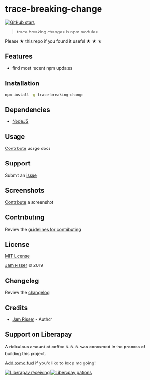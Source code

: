 # trace-breaking-change

[![GitHub stars](https://img.shields.io/github/stars/codejamninja/trace-breaking-change.svg?style=social&label=Stars)](https://github.com/codejamninja/trace-breaking-change)

> trace breaking changes in npm modules

Please ★ this repo if you found it useful ★ ★ ★


## Features

* find most recent npm updates


## Installation

```sh
npm install -g trace-breaking-change
```


## Dependencies

* [NodeJS](https://nodejs.org)


## Usage

[Contribute](https://github.com/codejamninja/trace-breaking-change/blob/master/CONTRIBUTING.md) usage docs


## Support

Submit an [issue](https://github.com/codejamninja/trace-breaking-change/issues/new)


## Screenshots

[Contribute](https://github.com/codejamninja/trace-breaking-change/blob/master/CONTRIBUTING.md) a screenshot


## Contributing

Review the [guidelines for contributing](https://github.com/codejamninja/trace-breaking-change/blob/master/CONTRIBUTING.md)


## License

[MIT License](https://github.com/codejamninja/trace-breaking-change/blob/master/LICENSE)

[Jam Risser](https://codejam.ninja) © 2019


## Changelog

Review the [changelog](https://github.com/codejamninja/trace-breaking-change/blob/master/CHANGELOG.md)


## Credits

* [Jam Risser](https://codejam.ninja) - Author


## Support on Liberapay

A ridiculous amount of coffee ☕ ☕ ☕ was consumed in the process of building this project.

[Add some fuel](https://liberapay.com/codejamninja/donate) if you'd like to keep me going!

[![Liberapay receiving](https://img.shields.io/liberapay/receives/codejamninja.svg?style=flat-square)](https://liberapay.com/codejamninja/donate)
[![Liberapay patrons](https://img.shields.io/liberapay/patrons/codejamninja.svg?style=flat-square)](https://liberapay.com/codejamninja/donate)
